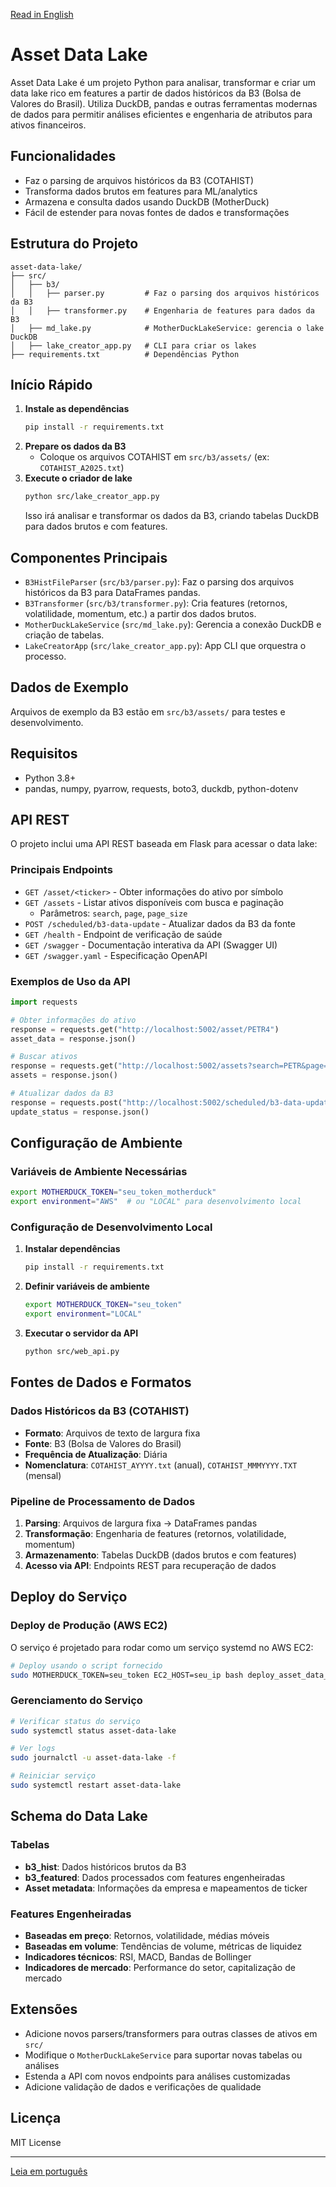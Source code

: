 [Read in English](README.md)

# Asset Data Lake

Asset Data Lake é um projeto Python para analisar, transformar e criar um data lake rico em features a partir de dados
históricos da B3 (Bolsa de Valores do Brasil). Utiliza DuckDB, pandas e outras ferramentas modernas de dados para
permitir análises eficientes e engenharia de atributos para ativos financeiros.

## Funcionalidades

- Faz o parsing de arquivos históricos da B3 (COTAHIST)
- Transforma dados brutos em features para ML/analytics
- Armazena e consulta dados usando DuckDB (MotherDuck)
- Fácil de estender para novas fontes de dados e transformações

## Estrutura do Projeto

```
asset-data-lake/
├── src/
│   ├── b3/
│   │   ├── parser.py         # Faz o parsing dos arquivos históricos da B3
│   │   ├── transformer.py    # Engenharia de features para dados da B3
│   ├── md_lake.py            # MotherDuckLakeService: gerencia o lake DuckDB
│   ├── lake_creator_app.py   # CLI para criar os lakes
├── requirements.txt          # Dependências Python
```

## Início Rápido

1. **Instale as dependências**
   ```bash
   pip install -r requirements.txt
   ```
2. **Prepare os dados da B3**
    - Coloque os arquivos COTAHIST em `src/b3/assets/` (ex: `COTAHIST_A2025.txt`)
3. **Execute o criador de lake**
   ```bash
   python src/lake_creator_app.py
   ```
   Isso irá analisar e transformar os dados da B3, criando tabelas DuckDB para dados brutos e com features.

## Componentes Principais

- `B3HistFileParser` (`src/b3/parser.py`): Faz o parsing dos arquivos históricos da B3 para DataFrames pandas.
- `B3Transformer` (`src/b3/transformer.py`): Cria features (retornos, volatilidade, momentum, etc.) a partir dos dados
  brutos.
- `MotherDuckLakeService` (`src/md_lake.py`): Gerencia a conexão DuckDB e criação de tabelas.
- `LakeCreatorApp` (`src/lake_creator_app.py`): App CLI que orquestra o processo.

## Dados de Exemplo

Arquivos de exemplo da B3 estão em `src/b3/assets/` para testes e desenvolvimento.

## Requisitos

- Python 3.8+
- pandas, numpy, pyarrow, requests, boto3, duckdb, python-dotenv

## API REST

O projeto inclui uma API REST baseada em Flask para acessar o data lake:

### Principais Endpoints

- `GET /asset/<ticker>` - Obter informações do ativo por símbolo
- `GET /assets` - Listar ativos disponíveis com busca e paginação
  - Parâmetros: `search`, `page`, `page_size`
- `POST /scheduled/b3-data-update` - Atualizar dados da B3 da fonte
- `GET /health` - Endpoint de verificação de saúde
- `GET /swagger` - Documentação interativa da API (Swagger UI)
- `GET /swagger.yaml` - Especificação OpenAPI

### Exemplos de Uso da API

```python
import requests

# Obter informações do ativo
response = requests.get("http://localhost:5002/asset/PETR4")
asset_data = response.json()

# Buscar ativos
response = requests.get("http://localhost:5002/assets?search=PETR&page=1&page_size=10")
assets = response.json()

# Atualizar dados da B3
response = requests.post("http://localhost:5002/scheduled/b3-data-update")
update_status = response.json()
```

## Configuração de Ambiente

### Variáveis de Ambiente Necessárias

```bash
export MOTHERDUCK_TOKEN="seu_token_motherduck"
export environment="AWS"  # ou "LOCAL" para desenvolvimento local
```

### Configuração de Desenvolvimento Local

1. **Instalar dependências**
   ```bash
   pip install -r requirements.txt
   ```

2. **Definir variáveis de ambiente**
   ```bash
   export MOTHERDUCK_TOKEN="seu_token"
   export environment="LOCAL"
   ```

3. **Executar o servidor da API**
   ```bash
   python src/web_api.py
   ```

## Fontes de Dados e Formatos

### Dados Históricos da B3 (COTAHIST)
- **Formato**: Arquivos de texto de largura fixa
- **Fonte**: B3 (Bolsa de Valores do Brasil)
- **Frequência de Atualização**: Diária
- **Nomenclatura**: `COTAHIST_AYYYY.txt` (anual), `COTAHIST_MMMYYYY.TXT` (mensal)

### Pipeline de Processamento de Dados
1. **Parsing**: Arquivos de largura fixa → DataFrames pandas
2. **Transformação**: Engenharia de features (retornos, volatilidade, momentum)
3. **Armazenamento**: Tabelas DuckDB (dados brutos e com features)
4. **Acesso via API**: Endpoints REST para recuperação de dados

## Deploy do Serviço

### Deploy de Produção (AWS EC2)

O serviço é projetado para rodar como um serviço systemd no AWS EC2:

```bash
# Deploy usando o script fornecido
sudo MOTHERDUCK_TOKEN=seu_token EC2_HOST=seu_ip bash deploy_asset_data_lake.sh
```

### Gerenciamento do Serviço

```bash
# Verificar status do serviço
sudo systemctl status asset-data-lake

# Ver logs
sudo journalctl -u asset-data-lake -f

# Reiniciar serviço
sudo systemctl restart asset-data-lake
```

## Schema do Data Lake

### Tabelas

- **b3_hist**: Dados históricos brutos da B3
- **b3_featured**: Dados processados com features engenheiradas
- **Asset metadata**: Informações da empresa e mapeamentos de ticker

### Features Engenheiradas

- **Baseadas em preço**: Retornos, volatilidade, médias móveis
- **Baseadas em volume**: Tendências de volume, métricas de liquidez
- **Indicadores técnicos**: RSI, MACD, Bandas de Bollinger
- **Indicadores de mercado**: Performance do setor, capitalização de mercado

## Extensões

- Adicione novos parsers/transformers para outras classes de ativos em `src/`
- Modifique o `MotherDuckLakeService` para suportar novas tabelas ou análises
- Estenda a API com novos endpoints para análises customizadas
- Adicione validação de dados e verificações de qualidade

## Licença

MIT License

---
[Leia em português](README.pt-br.md)
